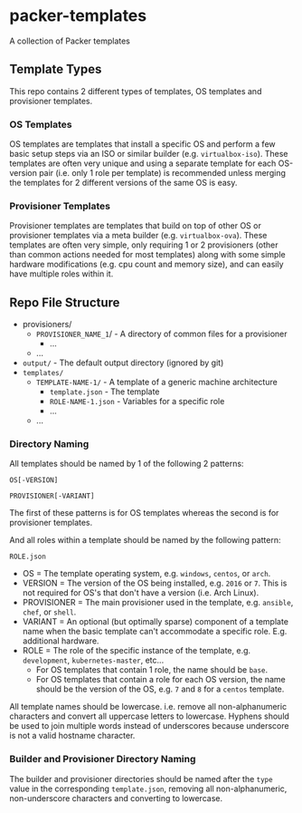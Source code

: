 # packer-templates

A collection of Packer templates

## Template Types

This repo contains 2 different types of templates, OS templates and provisioner templates.

### OS Templates

OS templates are templates that install a specific OS and perform a few basic setup steps via an ISO or similar builder (e.g. `virtualbox-iso`). These templates are often very unique and using a separate template for each OS-version pair (i.e. only 1 role per template) is recommended unless merging the templates for 2 different versions of the same OS is easy.

### Provisioner Templates

Provisioner templates are templates that build on top of other OS or provisioner templates via a meta builder (e.g. `virtualbox-ova`). These templates are often very simple, only requiring 1 or 2 provisioners (other than common actions needed for most templates) along with some simple hardware modifications (e.g. cpu count and memory size), and can easily have multiple roles within it.

## Repo File Structure

- provisioners/
  - `PROVISIONER_NAME_1`/ - A directory of common files for a provisioner
    - ...
  - ...
- `output/` - The default output directory (ignored by git)
- `templates/`
  - `TEMPLATE-NAME-1/` - A template of a generic machine architecture
    - `template.json` - The template
    - `ROLE-NAME-1.json` - Variables for a specific role
    - ...
  - ...

### Directory Naming

All templates should be named by 1 of the following 2 patterns:

```format
OS[-VERSION]
```

```format
PROVISIONER[-VARIANT]
```

The first of these patterns is for OS templates whereas the second is for provisioner templates.

And all roles within a template should be named by the following pattern:

```format
ROLE.json
```

- OS = The template operating system, e.g. `windows`, `centos`, or `arch`.
- VERSION = The version of the OS being installed, e.g. `2016` or `7`. This is not required for OS's that don't have a version (i.e. Arch Linux).
- PROVISIONER = The main provisioner used in the template, e.g. `ansible`, `chef`, or `shell`.
- VARIANT = An optional (but optimally sparse) component of a template name when the basic template can't accommodate a specific role. E.g. additional hardware.
- ROLE = The role of the specific instance of the template, e.g. `development`, `kubernetes-master`, etc...
  - For OS templates that contain 1 role, the name should be `base`.
  - For OS templates that contain a role for each OS version, the name should be the version of the OS, e.g. `7` and `8` for a `centos` template.

All template names should be lowercase. i.e. remove all non-alphanumeric characters and convert all uppercase letters to lowercase. Hyphens should be used to join multiple words instead of underscores because underscore is not a valid hostname character.

### Builder and Provisioner Directory Naming

The builder and provisioner directories should be named after the `type` value in the corresponding `template.json`, removing all non-alphanumeric, non-underscore characters and converting to lowercase.
